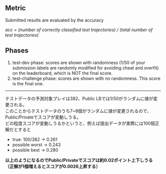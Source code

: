 ## Metric
Submitted results are evaluated by the accuracy

*acc = (number of correctly classified test trajectories) / (total number of test trajectories)*


## Phases

1. test-dev phase: scores are shown with randomness (1/50 of your submission labels are randomly modified for avoiding cheat and overfit) on the leaderboard, which is NOT the final score.
2. test-challenge phase: scores are shown with no randomness. This score is the final one.

---

テストデータの予測対象プレイは382、Public LBでは1/50がランダムに値が変更される。  
このことからテストデータのうち7~8個がランダムに値が変更されるので、Public/Privateでスコアが変動しうる。  
どの程度スコアが変動しうるかというと、例えば提出データが実際には100個正解だとすると

- true: 100/382 -> 0.261
- possible worst -> 0.243
- possible best -> 0.280

**以上のようになるのでPublic/Privateでスコアは約0.02ポイント上下しうる（正解が1個増えるとスコアが0.0026上昇する）**
